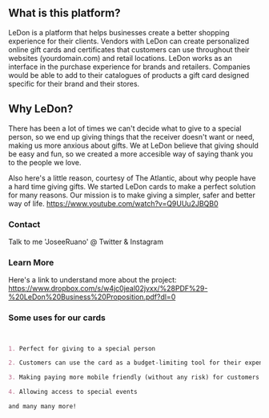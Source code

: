 ## What is this platform?
LeDon is a platform that helps businesses create a better shopping experience for their clients. Vendors with LeDon can create personalized online gift cards and certificates that customers can use throughout their websites (yourdomain.com) and retail locations. LeDon works as an interface in the purchase experience for brands and retailers. Companies would be able to add to their catalogues of products a gift card designed specific for their brand and their stores.

## Why LeDon?

There has been a lot of times we can't decide what to give to a special person, so we end up giving things that the receiver doesn't want or need, making us more anxious about gifts. 
We at LeDon believe that giving should be easy and fun, so we created a more accesible way of saying thank you to the people we love.

Also here's a little reason, courtesy of The Atlantic, about why people have a hard time giving gifts. We started LeDon cards to make a perfect solution for many reasons. 
Our mission is to make giving a simpler, safer and better way of life.
https://www.youtube.com/watch?v=Q9UUu2JBQB0 

### Contact

Talk to me 'JoseeRuano' @ Twitter & Instagram

### Learn More

Here's a link to understand more about the project: https://www.dropbox.com/s/w4jc0jeal02jvxx/%28PDF%29-%20LeDon%20Business%20Proposition.pdf?dl=0 

### Some uses for our cards 

```markdown


1. Perfect for giving to a special person

2. Customers can use the card as a budget-limiting tool for their expenses

3. Making paying more mobile friendly (without any risk) for customers

4. Allowing access to special events

and many many more!

```

